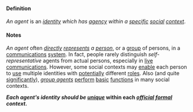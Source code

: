 #### Definition

*An agent* is an *[identity](https://github.com/gcassel/Modular-Organization-Terminology/blob/master/terms/identity.md) which has [agency](https://github.com/gcassel/Modular-Organization-Terminology/blob/master/terms/agency.md) within a [specific](https://github.com/gcassel/Modular-Organization-Terminology/blob/master/terms/specific.md) [social](https://github.com/gcassel/Modular-Organization-Terminology/blob/master/terms/social.md) [context](https://github.com/gcassel/Modular-Organization-Terminology/blob/master/terms/context.md)*.   

#### Notes  

*An agent* often *[directly](https://github.com/gcassel/Modular-Organization-Terminology/blob/master/terms/direct.md) [represents](https://github.com/gcassel/Modular-Organization-Terminology/blob/master/terms/represent.md) a [person](https://github.com/gcassel/Modular-Organization-Terminology/blob/master/terms/person.md)*, or a [group](https://github.com/gcassel/Modular-Organization-Terminology/blob/master/terms/group.md) of persons, in a [communications](https://github.com/gcassel/Modular-Organization-Terminology/blob/master/terms/communication.md) [system](https://github.com/gcassel/Modular-Organization-Terminology/blob/master/terms/system.md).  In fact, people rarely distinguish *self-representative* agents from actual persons, especially in [live communications](https://github.com/gcassel/Modular-Organization-Terminology/blob/master/compound-terms/live-communication.md).   However, some social contexts may [enable](https://github.com/gcassel/Modular-Organization-Terminology/blob/master/terms/enable.md) each person to [use](https://github.com/gcassel/Modular-Organization-Terminology/blob/master/terms/use.md) multiple identities with [potentially](https://github.com/gcassel/Modular-Organization-Terminology/blob/master/terms/potential.md) different [roles](https://github.com/gcassel/Modular-Organization-Terminology/blob/master/terms/role.md). Also (and quite [significantly](https://github.com/gcassel/Modular-Organization-Terminology/blob/master/terms/significance.md)), *[group agents](https://github.com/gcassel/Modular-Organization-Terminology/blob/master/compound-terms/group-agent.md)* [perform](https://github.com/gcassel/Modular-Organization-Terminology/blob/master/terms/perform.md) [basic](https://github.com/gcassel/Modular-Organization-Terminology/blob/master/terms/base.md) [functions](https://github.com/gcassel/Modular-Organization-Terminology/blob/master/terms/function.md) in many social contexts.

***Each agent's identity should be [unique](https://github.com/gcassel/Modular-Organization-Terminology/blob/master/terms/unique.md)* within each *[official](https://github.com/gcassel/Modular-Organization-Terminology/blob/master/terms/official.md) [formal](https://github.com/gcassel/Modular-Organization-Terminology/blob/master/terms/form.md) context.***  
